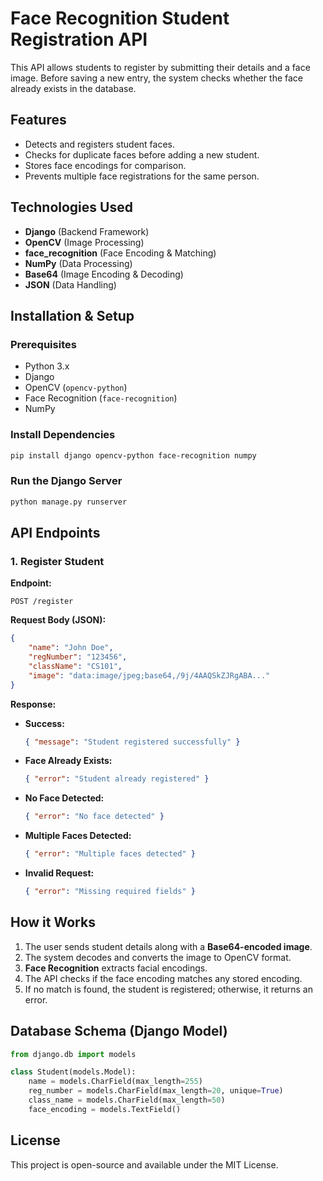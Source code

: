 # Face Recognition Student Registration API

This API allows students to register by submitting their details and a face image. Before saving a new entry, the system checks whether the face already exists in the database.

## Features
- Detects and registers student faces.
- Checks for duplicate faces before adding a new student.
- Stores face encodings for comparison.
- Prevents multiple face registrations for the same person.

## Technologies Used
- **Django** (Backend Framework)
- **OpenCV** (Image Processing)
- **face_recognition** (Face Encoding & Matching)
- **NumPy** (Data Processing)
- **Base64** (Image Encoding & Decoding)
- **JSON** (Data Handling)

## Installation & Setup

### Prerequisites
- Python 3.x
- Django
- OpenCV (`opencv-python`)
- Face Recognition (`face-recognition`)
- NumPy

### Install Dependencies
```sh
pip install django opencv-python face-recognition numpy
```

### Run the Django Server
```sh
python manage.py runserver
```

## API Endpoints

### **1. Register Student**
**Endpoint:**
```http
POST /register
```

**Request Body (JSON):**
```json
{
    "name": "John Doe",
    "regNumber": "123456",
    "className": "CS101",
    "image": "data:image/jpeg;base64,/9j/4AAQSkZJRgABA..."
}
```

**Response:**
- **Success:**
  ```json
  { "message": "Student registered successfully" }
  ```
- **Face Already Exists:**
  ```json
  { "error": "Student already registered" }
  ```
- **No Face Detected:**
  ```json
  { "error": "No face detected" }
  ```
- **Multiple Faces Detected:**
  ```json
  { "error": "Multiple faces detected" }
  ```
- **Invalid Request:**
  ```json
  { "error": "Missing required fields" }
  ```

## How it Works
1. The user sends student details along with a **Base64-encoded image**.
2. The system decodes and converts the image to OpenCV format.
3. **Face Recognition** extracts facial encodings.
4. The API checks if the face encoding matches any stored encoding.
5. If no match is found, the student is registered; otherwise, it returns an error.

## Database Schema (Django Model)
```python
from django.db import models

class Student(models.Model):
    name = models.CharField(max_length=255)
    reg_number = models.CharField(max_length=20, unique=True)
    class_name = models.CharField(max_length=50)
    face_encoding = models.TextField()
```

## License
This project is open-source and available under the MIT License.

